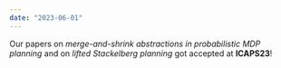 ```yaml
---
date: "2023-06-01"
---
```

Our papers on *merge-and-shrink abstractions in probabilistic MDP
planning* and on *lifted Stackelberg planning* got accepted
at **ICAPS23**!
